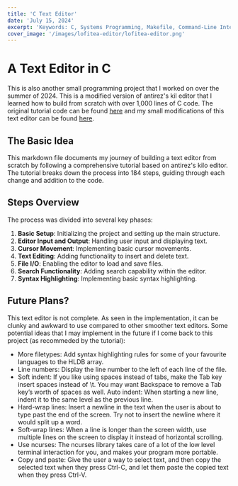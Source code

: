 ```yaml
---
title: 'C Text Editor'
date: 'July 15, 2024'
excerpt: 'Keywords: C, Systems Programming, Makefile, Command-Line Interface'
cover_image: '/images/lofitea-editor/lofitea-editor.png'
---
```


# A Text Editor in C

This is also another small programming project that I worked on over the summer of 2024.  This is a modified version of antirez's kil editor that I learned how to build from scratch with over 1,000 lines of C code.  The original tutorial code can be found <a href = "https://github.com/snaptoken/kilo-tutorial">here</a> and my small modifications of this text editor can be found <a href = "https://github.com/LofiTea/lofitea-text-editor">here</a>.

## The Basic Idea

This markdown file documents my journey of building a text editor from scratch by following a comprehensive tutorial based on antirez's kilo editor. The tutorial breaks down the process into 184 steps, guiding through each change and addition to the code.

## Steps Overview

The process was divided into several key phases:

1. **Basic Setup**: Initializing the project and setting up the main structure.
2. **Editor Input and Output**: Handling user input and displaying text.
3. **Cursor Movement**: Implementing basic cursor movements.
4. **Text Editing**: Adding functionality to insert and delete text.
5. **File I/O**: Enabling the editor to load and save files.
6. **Search Functionality**: Adding search capability within the editor.
7. **Syntax Highlighting**: Implementing basic syntax highlighting.

## Future Plans?
This text editor is not complete.  As seen in the implementation, it can be clunky and awkward to use compared to other smoother text editors.  Some potential ideas that I may implement in the future if I come back to this project (as recommeded by the tutorial):

- More filetypes: Add syntax highlighting rules for some of your favourite languages to the HLDB array.
- Line numbers: Display the line number to the left of each line of the file.
- Soft indent: If you like using spaces instead of tabs, make the Tab key insert spaces instead of \t. You may want Backspace to remove a Tab key’s worth of spaces as well.
Auto indent: When starting a new line, indent it to the same level as the previous line.
- Hard-wrap lines: Insert a newline in the text when the user is about to type past the end of the screen. Try not to insert the newline where it would split up a word.
- Soft-wrap lines: When a line is longer than the screen width, use multiple lines on the screen to display it instead of horizontal scrolling.
- Use ncurses: The ncurses library takes care of a lot of the low level terminal interaction for you, and makes your program more portable.
- Copy and paste: Give the user a way to select text, and then copy the selected text when they press Ctrl-C, and let them paste the copied text when they press Ctrl-V.